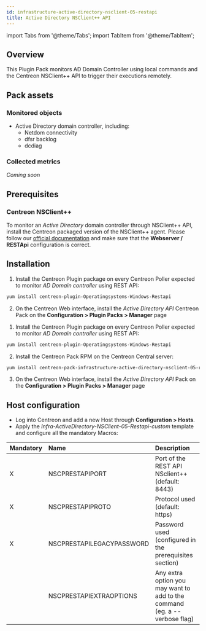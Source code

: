 ```yaml
---
id: infrastructure-active-directory-nsclient-05-restapi
title: Active Directory NSClient++ API
---
```

import Tabs from '@theme/Tabs';
import TabItem from '@theme/TabItem';


## Overview

This Plugin Pack monitors AD Domain Controller using local commands and the 
Centreon NSClient++ API to trigger their executions remotely.

## Pack assets

### Monitored objects

* Active Directory domain controller, including:
    * Netdom connectivity
    * dfsr backlog
    * dcdiag

### Collected metrics

*Coming soon*

## Prerequisites

### Centreon NSClient++

To monitor an *Active Directory* domain controller through NSClient++ API, install the Centreon packaged version 
of the NSClient++ agent. Please follow our [official documentation](../tutorials/centreon-nsclient-tutorial) 
and make sure that the **Webserver / RESTApi** configuration is correct.

## Installation 

<Tabs groupId="sync">
<TabItem value="Online License" label="Online License">

1. Install the Centreon Plugin package on every Centreon Poller expected to monitor *AD Domain controller* using REST API:

```bash
yum install centreon-plugin-Operatingsystems-Windows-Restapi
```

2. On the Centreon Web interface, install the *Active Directory API* Centreon Pack on the **Configuration > Plugin Packs > Manager** page

</TabItem>
<TabItem value="Offline License" label="Offline License">

1. Install the Centreon Plugin package on every Centreon Poller expected to monitor *AD Domain controller* using REST API:

```bash
yum install centreon-plugin-Operatingsystems-Windows-Restapi
```

2. Install the Centreon Pack RPM on the Centreon Central server:

```bash
yum install centreon-pack-infrastructure-active-directory-nsclient-05-restapi
```

3. On the Centreon Web interface, install the *Active Directory API* Pack on the **Configuration > Plugin Packs > Manager** page

</TabItem>
</Tabs>

## Host configuration

* Log into Centreon and add a new Host through **Configuration > Hosts**.
* Apply the *Infra-ActiveDirectory-NSClient-05-Restapi-custom* template and configure all the mandatory Macros:

| Mandatory | Name                      | Description                                                                |
| :-------- | :------------------------ | :------------------------------------------------------------------------- |
| X         | NSCPRESTAPIPORT           | Port of the REST API NSclient++ (default: 8443)                            |
| X         | NSCPRESTAPIPROTO          | Protocol used (default: https)                                             |
| X         | NSCPRESTAPILEGACYPASSWORD | Password used (configured in the prerequisites section)                    |
|           | NSCPRESTAPIEXTRAOPTIONS   | Any extra option you may want to add to the command (eg. a --verbose flag) |